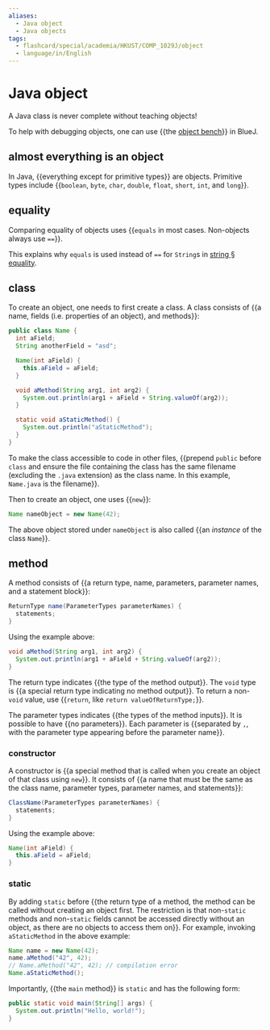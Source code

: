 ```yaml
---
aliases:
  - Java object
  - Java objects
tags:
  - flashcard/special/academia/HKUST/COMP_1029J/object
  - language/in/English
---
```


# Java object

A Java class is never complete without teaching objects!

To help with debugging objects, one can use {{the [object bench](BlueJ.md#object%20bench)}} in BlueJ. <!--SR:!2024-09-15,157,310-->

## almost everything is an object

In Java, {{everything except for primitive types}} are objects. Primitive types include {{`boolean`, `byte`, `char`, `double`, `float`, `short`, `int`, and `long`}}. <!--SR:!2024-12-20,246,330!2024-04-23,62,310-->

## equality

Comparing equality of objects uses {{`equals` in most cases. Non-objects always use `==`}}. <!--SR:!2024-11-21,224,330-->

This explains why `equals` is used instead of `==` for `String`s in [string § equality](string.md#equality).

## class

To create an object, one needs to first create a class. A class consists of {{a name, fields (i.e. properties of an object), and methods}}: <!--SR:!2024-05-05,73,310-->

```Java
public class Name {
  int aField;
  String anotherField = "asd";

  Name(int aField) {
    this.aField = aField;
  }

  void aMethod(String arg1, int arg2) {
    System.out.println(arg1 + aField + String.valueOf(arg2));
  }

  static void aStaticMethod() {
    System.out.println("aStaticMethod");
  }
}
```

To make the class accessible to code in other files, {{prepend `public` before `class` and ensure the file containing the class has the same filename (excluding the `.java` extension) as the class name. In this example, `Name.java` is the filename}}. <!--SR:!2024-04-25,64,310-->

Then to create an object, one uses {{`new`}}: <!--SR:!2024-04-30,68,310-->

```Java
Name nameObject = new Name(42);
```

The above object stored under `nameObject` is also called {{an _instance_ of the class `Name`}}. <!--SR:!2024-05-03,71,310-->

## method

A method consists of {{a return type, name, parameters, parameter names, and a statement block}}: <!--SR:!2024-09-29,166,310-->

```Java
ReturnType name(ParameterTypes parameterNames) {
  statements;
}
```

Using the example above:

```Java
void aMethod(String arg1, int arg2) {
  System.out.println(arg1 + aField + String.valueOf(arg2));
}
```

The return type indicates {{the type of the method output}}. The `void` type is {{a special return type indicating no method output}}. To return a non-`void` value, use {{`return`, like `return valueOfReturnType;`}}. <!--SR:!2024-04-22,61,310!2024-12-25,250,330!2024-09-25,166,310-->

The parameter types indicates {{the types of the method inputs}}. It is possible to have {{no parameters}}. Each parameter is {{separated by `,`, with the parameter type appearing before the parameter name}}. <!--SR:!2024-12-21,247,330!2024-10-02,170,310!2024-05-02,70,310-->

### constructor

A constructor is {{a special method that is called when you create an object of that class using `new`}}. It consists of {{a name that must be the same as the class name, parameter types, parameter names, and statements}}: <!--SR:!2024-09-11,153,310!2024-09-28,166,310-->

```Java
ClassName(ParameterTypes parameterNames) {
  statements;
}
```

Using the example above:

```Java
Name(int aField) {
  this.aField = aField;
}
```

### static

By adding `static` before {{the return type of a method, the method can be called without creating an object first. The restriction is that non-`static` methods and non-`static` fields cannot be accessed directly without an object, as there are no objects to access them on}}. For example, invoking `aStaticMethod` in the above example: <!--SR:!2024-04-21,60,310-->

```Java
Name name = new Name(42);
name.aMethod("42", 42);
// Name.aMethod("42", 42); // compilation error
Name.aStaticMethod();
```

Importantly, {{the `main` method}} is `static` and has the following form: <!--SR:!2024-10-05,173,310-->

```Java
public static void main(String[] args) {
  System.out.println("Hello, world!");
}
```

